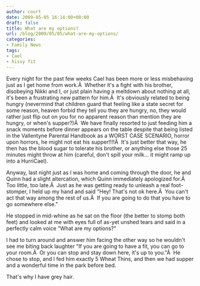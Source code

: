 ```yaml
---
author: court
date: 2009-05-05 16:14:00+00:00
draft: false
title: What are my options?
url: /blog/2009/05/05/what-are-my-options/
categories:
- Family News
tags:
- Cael
- hissy fit
---
```


Every night for the past few weeks Cael has been more or less misbehaving just as I get home from work.Â  Whether it's a fight with his brother, disobeying Nikki and I, or just plain having a meltdown about nothing at all, it's been a frustrating new pattern for him.Â  It's obviously related to being hungry (nevermind that children guard that feeling like a state secret for some reason, heaven forbid they tell you they are hungry, no, they would rather just flip out on you for no apparent reason than mention they are hungry, or when's supper?)Â  We have finally resorted to just feeding him a snack moments before dinner appears on the table despite that being listed in the Vallentyne Parental Handbook as a WORST CASE SCENARIO, horror upon horrors, he might not eat his supper!!!!Â  It's just better that way, he then has the blood sugar to tolerate his brother, or anything else those 25 minutes might throw at him (careful, don't spill your milk... it might ramp up into a HurriCael).

Anyway, last night just as I was home and coming through the door, he and Quinn had a slight altercation, which Quinn immediately apologized for.Â  Too little, too late.Â  Just as he was getting ready to unleash a real foot-stomper, I held up my hand and said "Hey! That's not ok here.Â  You can't act that way among the rest of us.Â  If you are going to do that you have to go somewhere else."

He stopped in mid-whine as he sat on the floor (the better to stomp both feet) and looked at me with eyes full of as-yet unshed tears and said in a perfectly calm voice "What are my options?"

I had to turn around and answer him facing the other way so he wouldn't see me biting back laughter "If you are going to have a fit, you can go to your room.Â  Or you can stop and stay down here, it's up to you."Â  He chose to stop, and I fed him exactly 5 Wheat Thins, and then we had supper and a wonderful time in the park before bed.

That's why I have grey hair.
